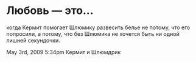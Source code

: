 # Любовь — это...

когда Кермит помогает Шлюмику развесить белье не потому, что его
попросили, а потому, что без Шлюмика не хочется быть ни одной лишней
секундочки.

<span id="timestamp"> May 3rd, 2009 5:34pm </span> <span
class="tag">Кермит и Шлюмдрик</span>
